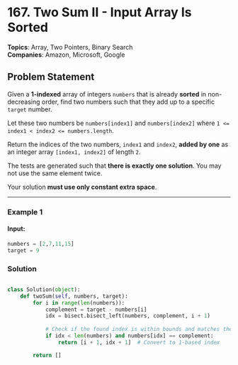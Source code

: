 # 167. Two Sum II - Input Array Is Sorted


**Topics**: Array, Two Pointers, Binary Search  
**Companies**: Amazon, Microsoft, Google  

## Problem Statement  
Given a **1-indexed** array of integers `numbers` that is already **sorted** in non-decreasing order, find two numbers such that they add up to a specific `target` number.  

Let these two numbers be `numbers[index1]` and `numbers[index2]` where `1 <= index1 < index2 <= numbers.length`.  

Return the indices of the two numbers, `index1` and `index2`, **added by one** as an integer array `[index1, index2]` of length `2`.  

The tests are generated such that **there is exactly one solution**. You may not use the same element twice.  

Your solution **must use only constant extra space**.

---

### **Example 1**
#### **Input:**
```python
numbers = [2,7,11,15]
target = 9
```

### Solution

```python

class Solution(object):
    def twoSum(self, numbers, target):
        for i in range(len(numbers)):
            complement = target - numbers[i]
            idx = bisect.bisect_left(numbers, complement, i + 1)
            
            # Check if the found index is within bounds and matches the complement
            if idx < len(numbers) and numbers[idx] == complement:
                return [i + 1, idx + 1]  # Convert to 1-based index

        return []
